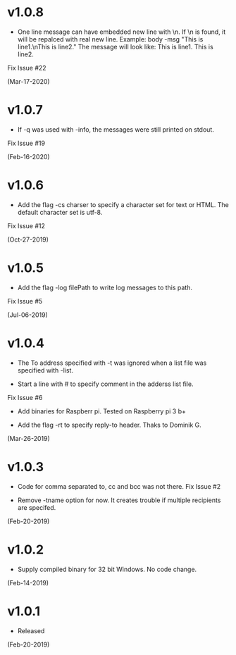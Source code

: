 # v1.0.8
* One line message can have embedded new line with \n. If \n is found, it will
be repalced with real new line. Example: 
  body -msg "This is line1.\nThis is line2." 
The message will look like:
This is line1.
This is line2.

Fix Issue #22

(Mar-17-2020)

# v1.0.7
* If -q was used with -info, the messages were still printed on stdout.

Fix Issue #19

(Feb-16-2020)

# v1.0.6
* Add the flag -cs charser to specify a character set for text or HTML.
The default character set is utf-8.

Fix Issue #12

(Oct-27-2019)

# v1.0.5
* Add the flag -log filePath to write log messages to this path.

Fix Issue #5

(Jul-06-2019)

# v1.0.4

* The To address specified with -t was ignored when a list file was specified with -list. 

* Start a line with # to specify comment in the adderss list file.

Fix Issue #6

* Add binaries for Raspberr pi. Tested on Raspberry pi 3 b+

* Add the flag -rt to specify reply-to header. Thaks to Dominik G.

(Mar-26-2019)

# v1.0.3

* Code for comma separated to, cc and bcc was not there.
Fix Issue #2

* Remove -tname option for now. It creates trouble if multiple recipients are specifed.

(Feb-20-2019)

# v1.0.2

* Supply compiled binary for 32 bit Windows. No code change.

(Feb-14-2019)

# v1.0.1

* Released

(Feb-20-2019)


